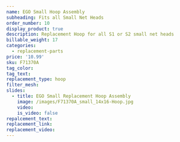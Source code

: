 ```yaml
---
name: EGO Small Hoop Assembly
subheading: Fits all Small Net Heads
order_number: 10
display_product: true
description: Replacement Hoop for all S1 or S2 small net heads
billable_weight: 17
categories:
  - replacement-parts
price: '10.99'
sku: F71370A
tag_color:
tag_text:
replacement_type: hoop
filter_mesh:
slides:
  - title: EGO Small Replacement Hoop Assembly
    image: /images/F71370A_small_14x16-Hoop.jpg
    video:
    is_video: false
repalcement_text:
replacement_link:
replacement_video:
---
```

